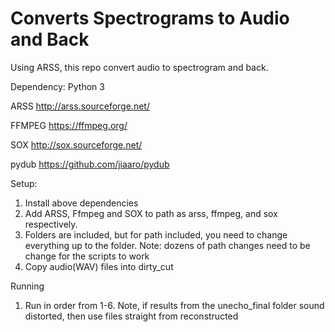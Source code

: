 # Converts Spectrograms to Audio and Back

Using ARSS, this repo convert audio to spectrogram and back.

Dependency:
Python 3

ARSS
http://arss.sourceforge.net/

FFMPEG
https://ffmpeg.org/

SOX
http://sox.sourceforge.net/

pydub
https://github.com/jiaaro/pydub

Setup:
1. Install above dependencies
2. Add ARSS, Ffmpeg and SOX to path as arss, ffmpeg, and sox respectively.
3. Folders are included, but for path included, you need to change everything up to the folder. Note: dozens of path changes need to be change for the scripts to work
4. Copy audio(WAV) files into dirty_cut

Running
1. Run in order from 1-6. Note, if results from the unecho_final folder sound distorted, then use files straight from reconstructed 

